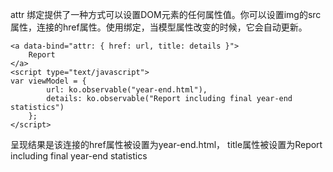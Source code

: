 attr 绑定提供了一种方式可以设置DOM元素的任何属性值。你可以设置img的src属性，连接的href属性。使用绑定，当模型属性改变的时候，它会自动更新。

```
<a data-bind="attr: { href: url, title: details }">
    Report
</a>
<script type="text/javascript">
var viewModel = {
        url: ko.observable("year-end.html"),
        details: ko.observable("Report including final year-end statistics")
    };
</script>
```
呈现结果是该连接的href属性被设置为year-end.html， title属性被设置为Report including final year-end statistics

